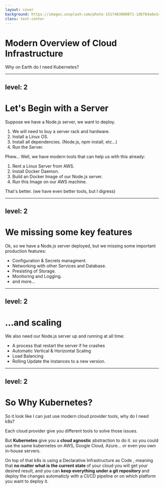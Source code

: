 ```yaml
---
layout: cover
background: https://images.unsplash.com/photo-1517483000871-1dbf64a6e1c6?q=80&w=2669&auto=format&fit=crop&ixlib=rb-4.0.3&ixid=M3wxMjA3fDB8MHxwaG90by1wYWdlfHx8fGVufDB8fHx8fA%3D%3D
class: text-center
---
```


# Modern Overview of Cloud Infrastructure

Why on Earth do I need Kubernetes?

---
level: 2
---

# Let's Begin with a Server

Suppose we have a Node.js server, we want to deploy.

<v-clicks class="ml-8">

1. We will need to buy a server rack and hardware.
2. Install a Linux OS.
3. Install all dependencies. (Node.js, npm install, etc...)
4. Run the Server.

</v-clicks>

<v-click>
Phew...
</v-click>
<v-click>
Well, we have modern tools that can help us with this already:
</v-click>
<v-clicks class="ml-8">

1. Rent a Linux Server from AWS.
2. Install Docker Daemon.
3. Build an Docker Image of our Node.js server.
4. Run this Image on our AWS machine.

</v-clicks>

<v-click>
That's better. (we have even better tools, but I digress)
</v-click>

---
level: 2
---
# We missing some key features

Ok, so we have a Node.js server deployed, but we missing some important production features:

<v-clicks class="ml-8">

- Configuration & Secrets managment.
- Networking with other Services and Database.
- Presisting of Storage.
- Monitoring and Logging.
- and more...

</v-clicks>

---
level: 2
---

# ...and scaling

We also need our Node.js server up and running at all time:

<v-clicks class="ml-8">

- A process that restart the server if he crashes
- Automatic Vertical & Horizontal Scaling
- Load Balancing
- Rolling Update the instances to a new version.

</v-clicks>

---
level: 2
---
# So Why Kubernetes?

So it look like I can just use modern cloud provider tools, why do I need k8s?

Each cloud provider give you different tools to solve those issues.

But **Kubernetes** give you a **cloud agnostic** abstraction to do it. so you could use the same kubernetes on AWS, Google Cloud, Azure... or even you own in-house servers.

<div>
On top of that k8s is using a
  <span v-mark="{ at: 1, color: 'red', type: 'underline' }">
    Declarative
  </span> 
  <span v-mark="{ at: 3, color: 'orange', type: 'underline' }">
    Infrastructure as Code
  </span>
  , meaning that 
  <b>
    no matter what is the current state
  </b> 
  of your cloud you will get your desired result, and you can 
  <b>
    keep everything under a git repository
  </b> 
  and deploy the changes automaticly with a CI/CD pipeline or on which platform you want to deploy it.
</div>

<!--<Excalidraw-->
<!--  drawFilePath="./example.excalidraw.json"-->
<!--  class="w-[600px]"-->
<!--  :darkMode="false"-->
<!--  :background="false"-->
